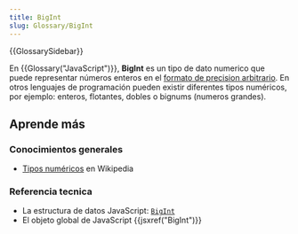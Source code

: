 ```yaml
---
title: BigInt
slug: Glossary/BigInt
---
```


{{GlossarySidebar}}

En {{Glossary("JavaScript")}}, **BigInt** es un tipo de dato numerico que puede representar números enteros en el [formato de precision arbitrario](https://en.wikipedia.org/wiki/Arbitrary-precision_arithmetic). En otros lenguajes de programación pueden existir diferentes tipos numéricos, por ejemplo: enteros, flotantes, dobles o bignums (numeros grandes).

## Aprende más

### Conocimientos generales

- [Tipos numéricos](https://es.wikipedia.org/wiki/Data_type#Numeric_types) en Wikipedia

### Referencia tecnica

- La estructura de datos JavaScript: [`BigInt`](/es/docs/Web/JavaScript/Data_structures#BigInt_type)
- El objeto global de JavaScript {{jsxref("BigInt")}}
